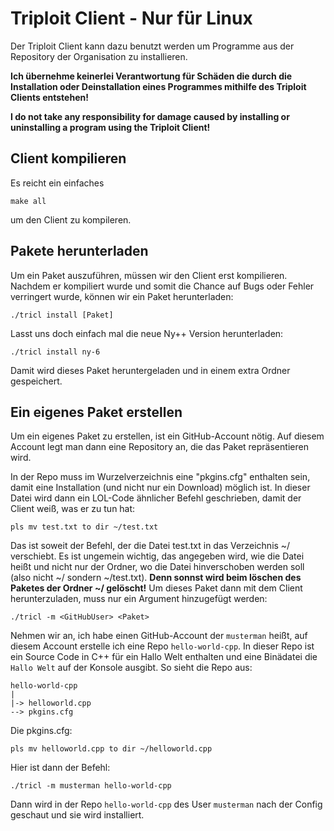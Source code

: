 # Triploit Client - Nur für Linux

Der Triploit Client kann dazu benutzt werden um Programme aus der Repository der Organisation zu installieren.

**Ich übernehme keinerlei Verantwortung für Schäden die durch die Installation oder Deinstallation eines Programmes mithilfe des Triploit Clients entstehen!**  
  
**I do not take any responsibility for damage caused by installing or uninstalling a program using the Triploit Client!**


## Client kompilieren
Es reicht ein einfaches

    make all

um den Client zu kompileren.

## Pakete herunterladen

Um ein Paket auszuführen, müssen wir den Client erst kompilieren. Nachdem er kompiliert wurde und somit die Chance auf Bugs oder Fehler verringert wurde, können wir ein Paket herunterladen:

    ./tricl install [Paket]

Lasst uns doch einfach mal die neue Ny++ Version herunterladen:

    ./tricl install ny-6

Damit wird dieses Paket heruntergeladen und in einem extra Ordner gespeichert.

## Ein eigenes Paket erstellen

Um ein eigenes Paket zu erstellen, ist ein GitHub-Account nötig. Auf diesem Account legt man dann eine Repository an, die das Paket repräsentieren wird.

In der Repo muss im Wurzelverzeichnis eine "pkgins.cfg" enthalten sein, damit eine Installation (und nicht nur ein Download) möglich ist. In dieser Datei wird dann ein LOL-Code ähnlicher Befehl geschrieben, damit der Client weiß, was er zu tun hat:

    pls mv test.txt to dir ~/test.txt
    
Das ist soweit der Befehl, der die Datei test.txt in das Verzeichnis ~/ verschiebt. Es ist ungemein wichtig, das angegeben wird, wie die Datei heißt und nicht nur der Ordner, wo die Datei hinverschoben werden soll (also nicht ~/ sondern ~/test.txt). **Denn sonnst wird beim löschen des Paketes der Ordner ~/ gelöscht!**
Um dieses Paket dann mit dem Client herunterzuladen, muss nur ein Argument hinzugefügt werden:

    ./tricl -m <GitHubUser> <Paket>
    
Nehmen wir an, ich habe einen GitHub-Account der `musterman` heißt, auf diesem Account erstelle ich eine Repo `hello-world-cpp`. In dieser Repo ist ein Source Code in C++ für ein Hallo Welt enthalten und eine Binädatei die `Hallo Welt` auf der Konsole ausgibt.
So sieht die Repo aus:
    
    hello-world-cpp
    |
    |-> helloworld.cpp
    --> pkgins.cfg

Die pkgins.cfg:

    pls mv helloworld.cpp to dir ~/helloworld.cpp
    
Hier ist dann der Befehl:

    ./tricl -m musterman hello-world-cpp
    
Dann wird in der Repo `hello-world-cpp` des User `musterman` nach der Config geschaut und sie wird installiert.
